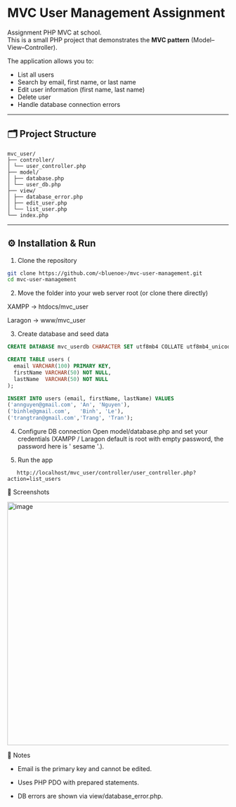# MVC User Management Assignment

Assignment PHP MVC at school.  
This is a small PHP project that demonstrates the **MVC pattern** (Model–View–Controller).

The application allows you to:
- List all users
- Search by email, first name, or last name
- Edit user information (first name, last name)
- Delete user
- Handle database connection errors

---

## 🗂 Project Structure
```
mvc_user/
├── controller/
│ └── user_controller.php
├── model/
│ ├── database.php
│ └── user_db.php
├── view/
│ ├── database_error.php
│ ├── edit_user.php
│ └── list_user.php
└── index.php
```
---

## ⚙️ Installation & Run

1) Clone the repository
```bash
git clone https://github.com/<bluenoe>/mvc-user-management.git
cd mvc-user-management
```
2) Move the folder into your web server root (or clone there directly) 

XAMPP → htdocs/mvc_user

Laragon → www/mvc_user

3) Create database and seed data

```sql
CREATE DATABASE mvc_userdb CHARACTER SET utf8mb4 COLLATE utf8mb4_unicode_ci;

CREATE TABLE users (
  email VARCHAR(100) PRIMARY KEY,
  firstName VARCHAR(50) NOT NULL,
  lastName  VARCHAR(50) NOT NULL
);

INSERT INTO users (email, firstName, lastName) VALUES
('annguyen@gmail.com', 'An', 'Nguyen'),
('binhle@gmail.com',   'Binh', 'Le'),
('trangtran@gmail.com','Trang', 'Tran');
```

4) Configure DB connection
Open model/database.php and set your credentials (XAMPP / Laragon default is root with empty password, the password here is ' sesame '.).

5) Run the app
```
   http://localhost/mvc_user/controller/user_controller.php?action=list_users
```
📸 Screenshots

<img width="1919" height="554" alt="image" src="https://github.com/user-attachments/assets/422f6924-503c-4671-90e1-56ada637b5c6" />

📖 Notes

- Email is the primary key and cannot be edited.

- Uses PHP PDO with prepared statements.

- DB errors are shown via view/database_error.php.

